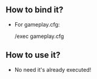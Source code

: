 ## How to bind it?
- For gameplay.cfg:

  /exec gameplay.cfg

## How to use it?
- No need it's already executed!
